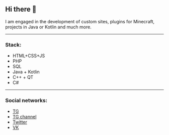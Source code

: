 ## Hi there 👋
<!-- 
Basically I have three directions:
* web frontend;
* web backend;
* java/kotlin. -->

I am engaged in the development of custom sites, plugins for Minecraft, projects in Java or Kotlin and much more.

---

### Stack:
* HTML+CSS+JS
* PHP
* SQL
* Java + Kotlin
* C++ + QT
* C#

---

### Social networks:
* [TG](https://t.me/fayence/)
* [TG channel](https://t.me/dadowldev)
* [Twitter](https://twitter.com/fayence_)
* [VK](https://vk.com/fayence)

<!-- --- -->

<!-- ### Стата:

![](https://github-readme-stats.vercel.app/api?username=dadowl&show_icons=true&theme=dark&count_private=true&hide_title=true&include_all_commits=true)
![](https://github-readme-stats.vercel.app/api/top-langs/?username=dadowl&theme=dark&langs_count=10&layout=compact&count_private=true&include_all_commits=true) -->


<!--
**dadowl/dadowl** is a ✨ _special_ ✨ repository because its `README.md` (this file) appears on your GitHub profile.

Here are some ideas to get you started:

- 🔭 I’m currently working on ...
- 🌱 I’m currently learning ...
- 👯 I’m looking to collaborate on ...
- 🤔 I’m looking for help with ...
- 💬 Ask me about ...
- 📫 How to reach me: ...
- 😄 Pronouns: ...
- ⚡ Fun fact: ...
-->
